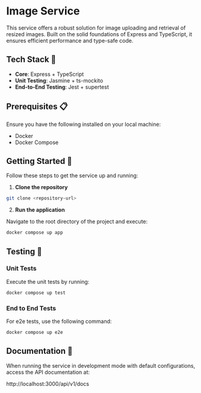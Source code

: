 # Image Service

This service offers a robust solution for image uploading and retrieval of resized images. Built on the solid foundations of Express and TypeScript, it ensures efficient performance and type-safe code.

## Tech Stack 🚀

- **Core**: Express + TypeScript
- **Unit Testing**: Jasmine + ts-mockito
- **End-to-End Testing**: Jest + supertest

## Prerequisites 📋

Ensure you have the following installed on your local machine:

- Docker
- Docker Compose

## Getting Started 🚦

Follow these steps to get the service up and running:

1. **Clone the repository**

```bash
git clone <repository-url>
```

2. **Run the application**

Navigate to the root directory of the project and execute:

```bash
docker compose up app
```

## Testing 🧪
### Unit Tests

Execute the unit tests by running:

```bash
docker compose up test
```

### End to End Tests

For e2e tests, use the following command:

```bash
docker compose up e2e
```

## Documentation 📖

When running the service in development mode with default configurations, access the API documentation at:

http://localhost:3000/api/v1/docs

